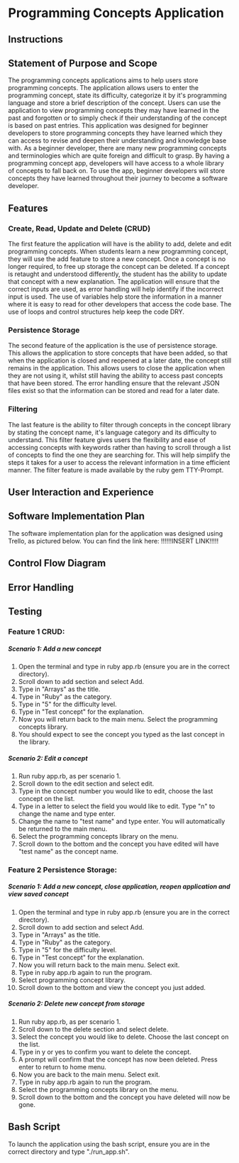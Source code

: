 # Programming Concepts Application

## Instructions

## Statement of Purpose and Scope

The programming concepts applications aims to help users store programming concepts. The application allows users to enter the programming concept, state its difficulty, categorize it by it's programming language and store a brief description of the concept. Users can use the application to view programming concepts they may have learned in the past and forgotten or to simply check if their understanding of the concept is based on past entries. This application was designed for beginner developers to store programming concepts they have learned which they can access to revise and deepen their understanding and knowledge base with. As a beginner developer, there are many new programming concepts and terminologies which are quite foreign and difficult to grasp. By having a programming concept app, developers will have access to a whole library of concepts to fall back on. To use the app, beginner developers will store concepts they have learned throughout their journey to become a software developer.

## Features

### Create, Read, Update and Delete (CRUD)

The first feature the application will have is the ability to add, delete and edit programming concepts. When students learn a new programming concept, they will use the add feature to store a new concept. Once a concept is no longer required, to free up storage the concept can be deleted. If a concept is retaught and understood differently, the student has the ability to update that concept with a new explanation. The application will ensure that the correct inputs are used, as error handling will help identify if the incorrect input is used. The use of variables help store the information in a manner where it is easy to read for other developers that access the code base. The use of loops and control structures help keep the code DRY.

### Persistence Storage

The second feature of the application is the use of persistence storage. This allows the application to store concepts that have been added, so that when the application is closed and reopened at a later date, the concept still remains in the application. This allows users to close the application when they are not using it, whilst still having the ability to access past concepts that have been stored. The error handling ensure that the relevant JSON files exist so that the information can be stored and read for a later date.

### Filtering

The last feature is the ability to filter through concepts in the concept library by stating the concept name, it's language category and its difficulty to understand. This filter feature gives users the flexibility and ease of accessing concepts with keywords rather than having to scroll through a list of concepts to find the one they are searching for. This will help simplify the steps it takes for a user to access the relevant information in a time efficient manner. The filter feature is made available by the ruby gem TTY-Prompt.

## User Interaction and Experience

## Software Implementation Plan

The software implementation plan for the application was designed using Trello, as pictured below. You can find the link here: !!!!!!INSERT LINK!!!!!

## Control Flow Diagram

## Error Handling

## Testing

### Feature 1 CRUD:

##### Scenario 1: Add a new concept

1. Open the terminal and type in ruby app.rb (ensure you are in the correct directory).
2. Scroll down to add section and select Add.
3. Type in "Arrays" as the title.
4. Type in "Ruby" as the category.
5. Type in "5" for the difficulty level.
6. Type in "Test concept" for the explanation.
7. Now you will return back to the main menu. Select the programming concepts library.
8. You should expect to see the concept you typed as the last concept in the library.

##### Scenario 2: Edit a concept

1. Run ruby app.rb, as per scenario 1.
2. Scroll down to the edit section and select edit.
3. Type in the concept number you would like to edit, choose the last concept on the list.
4. Type in a letter to select the field you would like to edit. Type "n" to change the name and type enter.
5. Change the name to "test name" and type enter. You will automatically be returned to the main menu.
6. Select the programming concepts library on the menu.
7. Scroll down to the bottom and the concept you have edited will have "test name" as the concept name.

### Feature 2 Persistence Storage:

##### Scenario 1: Add a new concept, close application, reopen application and view saved concept

1. Open the terminal and type in ruby app.rb (ensure you are in the correct directory).
2. Scroll down to add section and select Add.
3. Type in "Arrays" as the title.
4. Type in "Ruby" as the category.
5. Type in "5" for the difficulty level.
6. Type in "Test concept" for the explanation.
7. Now you will return back to the main menu. Select exit.
8. Type in ruby app.rb again to run the program.
9. Select programming concept library.
10. Scroll down to the bottom and view the concept you just added.

##### Scenario 2: Delete new concept from storage

1. Run ruby app.rb, as per scenario 1.
2. Scroll down to the delete section and select delete.
3. Select the concept you would like to delete. Choose the last concept on the list.
4. Type in y or yes to confirm you want to delete the concept.
5. A prompt will confirm that the concept has now been deleted. Press enter to return to home menu.
6. Now you are back to the main menu. Select exit.
7. Type in ruby app.rb again to run the program.
8. Select the programming concepts library on the menu.
9. Scroll down to the bottom and the concept you have deleted will now be gone.

## Bash Script

To launch the application using the bash script, ensure you are in the correct directory and type "./run_app.sh".
